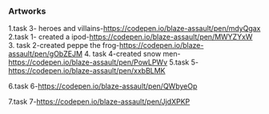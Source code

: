 ### Artworks

1.task 3- heroes and villains-https://codepen.io/blaze-assault/pen/mdyQgax
2.task 1- created a ipod-https://codepen.io/blaze-assault/pen/MWYZYxW
3. task 2-created peppe the frog-https://codepen.io/blaze-assault/pen/gObZEJM
4. task 4-created snow men-https://codepen.io/blaze-assault/pen/PowLPWv
5.task 5-https://codepen.io/blaze-assault/pen/xxbBLMK

6.task 6-https://codepen.io/blaze-assault/pen/QWbyeOp


7.task 7-https://codepen.io/blaze-assault/pen/JjdXPKP

